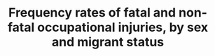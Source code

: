 ---
variable_description: null
title: >-
  Frequency  rates  of  fatal  and  non-fatal  occupational  injuries,  by  sex  and  migrant  status
permalink: /8-8-1/
sdg_goal: 8
layout: indicator
indicator: 8.8.1
indicator_variable: freq_rt_fatal_occup_inj_male
graph_title: null
graph_type_description: Line  graph
graph_status_notes: Graphed
variable_notes: null
un_designated_tier: '1'
un_custodial_agency: ILO
target_id: '8.8'
has_metadata: true
rationale_interpretation: >-
  Occupational  safety  and  health  at  work  are  vital  components  of  decent  work.  The  frequency  rates  of  fatal  and  non-fatal  occupational  injuries  and  the  time  lost  due  to  occupational  injuries  provide  an  indication  of  the  extent  to  which  workers  are  protected  from  work-related  hazards  and  risks,  and  present  information  that  is  essential  for  planning  preventive  measures.  Possible  under-reporting  of  occupational  injuries  should  be  kept  in  mind  when  interpreting  the  data,  and  proper  systems  should  be  put  in  place  to  ensure  the  best  reporting  and  data  quality.
goal_meta_link: 'http://unstats.un.org/sdgs/files/metadata-compilation/Metadata-Goal-8.pdf'
goal_meta_link_page: 15
indicator_name: >-
  Frequency  rates  of  fatal  and  non-fatal  occupational  injuries,  by  sex  and  migrant  status
target: >-
  Protect  labour  rights  and  promote  safe  and  secure  working  environments  for  all  workers,  including  migrant  workers,  in  particular  women  migrants,  and  those  in  precarious  employment.
indicator_definition: >-
  An  occupational  injury  refers  to  any  personal  injury,  disease  or  death  resulting  from  an  occupational  accident,  which  is  an  unexpected  and  unplanned  occurrence,  including  acts  of  violence,  arising  out  of  or  in  connection  with  work  which  results  in  one  or  more  workers  incurring  a  personal  injury,  disease  or  death.  A  fatal  occupational  injury  is  the  result  of  an  occupational  accident  where  death  occurred  within  one  year  from  the  day  of  the  accident,  whereas  non-fatal  occupational  injuries  entail  a  loss  of  working  time.  The  frequency  rates  of  fatal  and  non-fatal  occupational  injury  are  calculated  as  the  number  of  new  cases  of  fatal  and  non-fatal  occupational  injury  during  the  reference  year  respectively,  divided  by  the  total  number  of  hours  worked  by  the  workers  in  the  reference  group  during  the  reference  year,  multiplied  by  1,000,000.  The  time  lost  due  to  occupational  injuries  refers  to  the  total  number  of  calendar  days  during  which  those  persons  temporarily  incapacitated  due  to  occupational  injuries  were  unable  to  work,  excluding  the  day  of  the  accident,  up  to  a  maximum  of  one  year.
source_title: null
source_notes: null
published: true
actual_indicator_available: >-
  Incidence  rate  of  nonfatal  cases  of  injuries  and  illnesses  involving  days  away  from  work  by  sex,  Incidence  rate  of  fatal  occupational  injuries  by  sex
actual_indicator_available_description: >-
  nonfatal:  Cases  in  private  industry,  state,  and  local  government  fatal:  Cases  in  private  industry  and  federal,  state,  and  local  government
us_method_of_computation: >-
  nonfatal:  (cases/total  hours  worked)  X  20,000,000  fatal:  (cases/total  hours)  X  200,000,000
periodicity: Annual
time_period: Calendar  year
unit_of_measure: >-
  nonfatal:  Cases  per  10,000  fulltime  workers,  fatal:  Cases  per  100,000  fulltime  workers
date_of_national_source_publication: 'nonfatal:  November  2016,  fatal:  December  2016'
scheduled_update_by_national_source: 'nonfatal:  November  2017,  fatal:  December  2017'
source_agency_staff_name: Ronjoy  Raichoudhary
source_agency_staff_email: Raichoudhary.Ronjoy@bls.gov
source_agency_survey_dataset: Bureau  of  Labor  Statistics
date_metadata_updated: December  2016
source_url: 

---